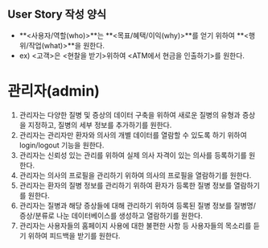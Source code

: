 ## User Story 작성 양식
- **<사용자/역할(who)>**는 **<목표/혜택/이익(why)>**를 얻기 위하여 **<행위/작업(what)>**을 원한다.
- ex) <고객>은 <현찰을 받기>위하여 <ATM에서 현금을 인출하기>를 원한다.

# 관리자(admin)

1. 관리자는 다양한 질병 및 증상의 데이터 구축을 위하여 새로운 질병의 유형과 증상을 지정하고, 질병의 세부 정보를 추가하기를 원한다.
2. 관리자는 관리자만 환자와 의사의 개별 데이터를 열람할 수 있도록 하기 위하여 login/logout 기능을 원한다.
3. 관리자는 신뢰성 있는 관리를 위하여 실제 의사 자격이 있는 의사를 등록하기를 원한다.
4. 관리자는 의사의 프로필을 관리하기 위하여 의사의 프로필을 열람하기를 원한다.
5. 관리자는 환자의 질병 정보를 관리하기 위하여 환자가 등록한 질병 정보를 열람하기를 원한다.
6. 관리자는 질병과 해당 증상들에 대해 관리하기 위하여 등록된 질병 정보를 질병명/증상/분류로 나눈 데이터베이스를 생성하고 열람하기를 원한다.
7. 관리자는 사용자들의 홈페이지 사용에 대한 불편한 사항 등 사용자들의 목소리를 듣기 위하여 피드백을 받기를 원한다.
